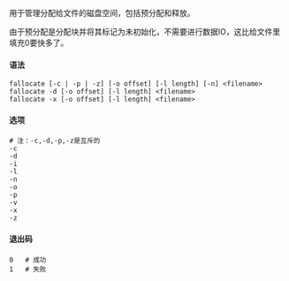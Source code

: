 用于管理分配给文件的磁盘空间，包括预分配和释放。

由于预分配是分配块并将其标记为未初始化，不需要进行数据IO，这比给文件里填充0要快多了。

#### 语法

```
fallocate [-c | -p | -z] [-o offset] [-l length] [-n] <filename>
fallocate -d [-o offset] [-l length] <filename>
fallocate -x [-o offset] [-l length] <filename>
```

#### 选项

```
# 注：-c,-d,-p,-z是互斥的
-c
-d
-i
-l
-n
-o
-p
-v
-x
-z
```



#### 退出码

```
0	# 成功
1	# 失败
```

